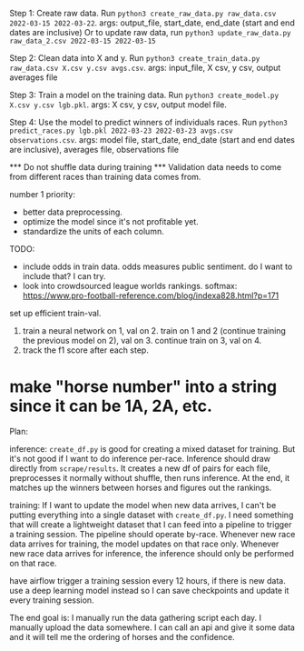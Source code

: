 
Step 1: Create raw data.
Run `python3 create_raw_data.py raw_data.csv 2022-03-15 2022-03-22`. args: output_file, start_date, end_date (start and end dates are inclusive)
Or to update raw data, run `python3 update_raw_data.py raw_data_2.csv 2022-03-15 2022-03-15`

Step 2: Clean data into X and y.
Run `python3 create_train_data.py raw_data.csv X.csv y.csv avgs.csv`. args: input_file, X csv, y csv, output averages file

Step 3: Train a model on the training data.
Run `python3 create_model.py X.csv y.csv lgb.pkl`. args: X csv, y csv, output model file.

Step 4: Use the model to predict winners of individuals races.
Run `python3 predict_races.py lgb.pkl 2022-03-23 2022-03-23 avgs.csv observations.csv`. args: model file, start_date, end_date (start and end dates are inclusive), averages file, observations file

*** Do not shuffle data during training ***
Validation data needs to come from different races than training data comes from.

number 1 priority:
- better data preprocessing.
- optimize the model since it's not profitable yet.
- standardize the units of each column.

TODO:
- include odds in train data. odds measures public sentiment. do I want to include that? I can try.
- look into crowdsourced league worlds rankings. softmax: https://www.pro-football-reference.com/blog/indexa828.html?p=171

set up efficient train-val.
1. train a neural network on 1, val on 2. train on 1 and 2 (continue training the previous model on 2), val on 3. continue train on 3, val on 4.
2. track the f1 score after each step.


make "horse number" into a string since it can be 1A, 2A, etc. 
===================

Plan:

inference:
`create_df.py` is good for creating a mixed dataset for training. But it's not good if I want to do inference per-race. Inference should draw directly from `scrape/results`. It creates a new df of pairs for each file, preprocesses it normally without shuffle, then runs inference. At the end, it matches up the winners between horses and figures out the rankings.

training:
If I want to update the model when new data arrives, I can't be putting everything into a single dataset with `create_df.py`. I need something that will create a lightweight dataset that I can feed into a pipeline to trigger a training session. The pipeline should operate by-race. Whenever new race data arrives for training, the model updates on that race only. Whenever new race data arrives for inference, the inference should only be performed on that race.

have airflow trigger a training session every 12 hours, if there is new data.
use a deep learning model instead so I can save checkpoints and update it every training session.

The end goal is:
I manually run the data gathering script each day. I manually upload the data somewhere.
I can call an api and give it some data and it will tell me the ordering of horses and the confidence.
